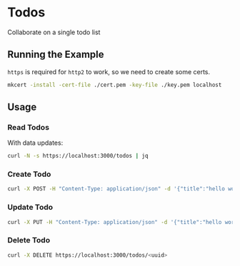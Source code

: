 # Todos 

Collaborate on a single todo list

## Running the Example

`https` is required for `http2` to work, so we need to create some certs.

```bash
mkcert -install -cert-file ./cert.pem -key-file ./key.pem localhost
```

## Usage

### Read Todos 

With data updates:

```bash
curl -N -s https://localhost:3000/todos | jq
```

### Create Todo

```bash
curl -X POST -H "Content-Type: application/json" -d '{"title":"hello world","description":"this is the decription"}' https://localhost:3000/todos?patch=true 
```

### Update Todo

```bash
curl -X PUT -H "Content-Type: application/json" -d '{"title":"hello world","description":"this is the decription","checked":true}' https://localhost:3000/todos/<uuid>
```

### Delete Todo

```bash
curl -X DELETE https://localhost:3000/todos/<uuid>
```